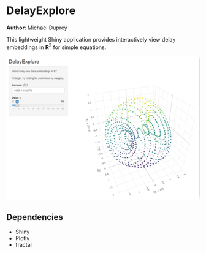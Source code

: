 # DelayExplore
**Author**: Michael Duprey

This lightweight Shiny application provides interactively view delay embeddings in <strong>R</strong><sup>3</sup> for simple equations.

![DelayExplore](images/preview.jpg)

## Dependencies
* Shiny
* Plotly
* fractal